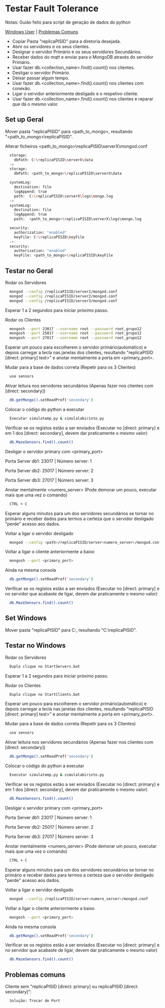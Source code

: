 # Testar Fault Tolerance

Notas: Guião feito para script de geração de dados do python

[Windows User](#set-windows) |
[Problemas Comuns](#problemas-comuns)

- Copiar Pasta "replicaPISID" para a diretoria desejada.
- Abrir os servidores e os seus clientes.
- Designar o servidor Primário e os seus servidores Secundários.
- Receber dados do mqtt e enviar para o MongoDB através do servidor Primário.
- Usar fazer db.<collection_name>.find().count() nos clientes.
- Desligar o servidor Primário.
- Deixar passar algum tempo.
- Usar fazer db.<collection_name>.find().count() nos clientes com conexão.
- Ligar o servidor anteriormente desligado e o respetivo cliente.
- Usar fazer db.<collection_name>.find().count() nos clientes e reparar que dá o mesmo valor.

## Set up Geral

Mover pasta "replicaPISID" para <path_to_mongo>, resultando  
"<path_to_mongo>\replicaPISID".

Alterar ficheiros <path_to_mongo>\replicaPISID\serverX\mongod.conf

```bash
  storage:
    dbPath: C:\replicaPISID\serverX\data
  ->
  storage:
    dbPath: <path_to_mongo>\replicaPISID\serverX\data
```

```bash
  systemLog:
    destination: file
    logAppend: true
    path:  C:\replicaPISID\serverX\logs\mongo.log
  ->
  systemLog:
    destination: file
    logAppend: true
    path:  <path_to_mongo>\replicaPISID\serverX\logs\mongo.log
```

```bash
  security:
    authorization: "enabled"
    keyFile: C:\replicaPISID\keyFile
  ->
  security:
    authorization: "enabled"
    keyFile: <path_to_mongo>\replicaPISID\keyFile
```

## Testar no Geral

Rodar os Servidores

```bash
  mongod --config /replicaPISID/server1/mongod.conf
  mongod --config /replicaPISID/server2/mongod.conf
  mongod --config /replicaPISID/server3/mongod.conf
```

Esperar 1 a 2 segundos para iniciar próximo passo.

Rodar os Clientes

```bash
  mongosh --port 23017 --username root --password root_grupo12
  mongosh --port 25017 --username root --password root_grupo12
  mongosh --port 27017 --username root --password root_grupo12
```

Esperar um pouco para escolherem o servidor primário(automático) e depois carregar a tecla <Enter> nas janelas dos clientes, resultando "replicaPISID [direct: primary] test>" e anotar mentalmente a porta em <primary_port>.

Mudar para a base de dados correta
(Repetir para os 3 Clientes)

```bash
  use sensors
```

Ativar leitura nos servidores secundários
(Apenas fazer nos clientes com [direct: secondary])

```bash
  db.getMongo().setReadPref('secondary')
```

Colocar o código do python a executar

```bash
  Executar simulatemp.py & simulalabirinto.py
```

Verificar se os registos estão a ser enviados (Executar no [direct: primary] e em 1 dos [direct: secondary], devem dar praticamente o mesmo valor)

```bash
  db.MazeSensors.find().count()
```

Desligar o servidor primary com <primary_port>

Porta Server db1: 23017 | Número server: 1

Porta Server db2: 25017 | Número server: 2

Porta Server db3: 27017 | Número server: 3

Anotar mentalmente <numero_server>
(Pode demorar um pouco, executar mais que uma vez o comando)

```bash
  CTRL + C
```

Esperar alguns minutos para um dos servidores secundários se tornar no primário e receber dados para termos a certeza que o servidor desligado "perde" acesso aos dados.

Voltar a ligar o servidor desligado

```bash
  mongod --config <path>/replicaPISID/server<numero_server>/mongod.conf
```

Voltar a ligar o cliente anteriormente a baixo

```bash
  mongosh --port <primary_port>
```

Ainda na mesma consola

```bash
  db.getMongo().setReadPref('secondary')
```

Verificar se os registos estão a ser enviados (Executar no [direct: primary] e no servidor que acabaste de ligar, devem dar praticamente o mesmo valor)

```bash
  db.MazeSensors.find().count()
```

## Set Windows

Mover pasta "replicaPISID" para C:, resultando "C:\replicaPISID".

## Testar no Windows

Rodar os Servidores

```bash
  Duplo clique no StartServers.bat
```

Esperar 1 a 2 segundos para iniciar próximo passo.

Rodar os Clientes

```bash
  Duplo clique no StartClients.bat
```

Esperar um pouco para escolherem o servidor primário(automático) e depois carregar a tecla <Enter> nas janelas dos clientes, resultando "replicaPISID [direct: primary] test>" e anotar mentalmente a porta em <primary_port>.

Mudar para a base de dados correta
(Repetir para os 3 Clientes)

```bash
  use sensors
```

Ativar leitura nos servidores secundários
(Apenas fazer nos clientes com [direct: secondary])

```bash
  db.getMongo().setReadPref('secondary')
```

Colocar o código do python a executar

```bash
  Executar simulatemp.py & simulalabirinto.py
```

Verificar se os registos estão a ser enviados (Executar no [direct: primary] e em 1 dos [direct: secondary], devem dar praticamente o mesmo valor)

```bash
  db.MazeSensors.find().count()
```

Desligar o servidor primary com <primary_port>

Porta Server db1: 23017 | Número server: 1

Porta Server db2: 25017 | Número server: 2

Porta Server db3: 27017 | Número server: 3

Anotar mentalmente <numero_server>
(Pode demorar um pouco, executar mais que uma vez o comando)

```bash
  CTRL + C
```

Esperar alguns minutos para um dos servidores secundários se tornar no primário e receber dados para termos a certeza que o servidor desligado "perde" acesso aos dados.

Voltar a ligar o servidor desligado

```bash
  mongod --config /replicaPISID/server<numero_server>/mongod.conf
```

Voltar a ligar o cliente anteriormente a baixo

```bash
  mongosh --port <primary_port>
```

Ainda na mesma consola

```bash
  db.getMongo().setReadPref('secondary')
```

Verificar se os registos estão a ser enviados (Executar no [direct: primary] e no servidor que acabaste de ligar, devem dar praticamente o mesmo valor)

```bash
  db.MazeSensors.find().count()
```

## Problemas comuns

Cliente sem "replicaPISID [direct: primary] ou replicaPISID [direct: secondary]":

```bash
  Solução: Trocar de Port
```
